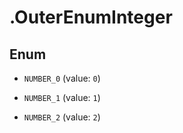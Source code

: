 # .OuterEnumInteger

## Enum


* `NUMBER_0` (value: `0`)

* `NUMBER_1` (value: `1`)

* `NUMBER_2` (value: `2`)


